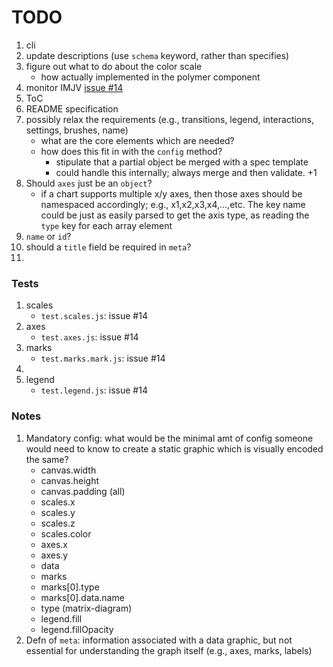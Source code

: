 TODO
====

1. cli
2. update descriptions (use `schema` keyword, rather than specifies)
3. figure out what to do about the color scale
	-	how actually implemented in the polymer component
4. monitor IMJV [issue #14](https://github.com/mafintosh/is-my-json-valid/issues/14)
5. ToC
6. README specification
7. possibly relax the requirements (e.g., transitions, legend, interactions, settings, brushes, name)
	-	what are the core elements which are needed?
	-	how does this fit in with the `config` method?
		-	stipulate that a partial object be merged with a spec template
		-	could handle this internally; always merge and then validate. +1
8. Should `axes` just be an `object`?
	-	if a chart supports multiple x/y axes, then those axes should be namespaced accordingly; e.g., x1,x2,x3,x4,...,etc. The key name could be just as easily parsed to get the axis type, as reading the `type` key for each array element
9. `name` or `id`?
10. should a `title` field be required in `meta`?
11. 


### Tests

1. scales
	- `test.scales.js`: issue #14
2. axes
	- `test.axes.js`: issue #14
3. marks
	- `test.marks.mark.js`: issue #14
4. 
5. legend
	- `test.legend.js`: issue #14


### Notes

1. Mandatory config: what would be the minimal amt of config someone would need to know to create a static graphic which is visually encoded the same?
	-	canvas.width
	-	canvas.height
	-	canvas.padding (all)
	-	scales.x
	- 	scales.y
	-	scales.z
	-	scales.color
	-	axes.x
	-	axes.y
	-	data
	-	marks
	-	marks[0].type
	-	marks[0].data.name
	-	type (matrix-diagram)
	-	legend.fill
	-	legend.fillOpacity
2. Defn of `meta`: information associated with a data graphic, but not essential for understanding the graph itself (e.g., axes, marks, labels)
